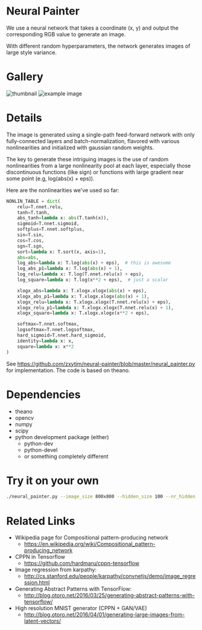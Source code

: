# Neural Painter
We use a neural network that takes a coordinate (x, y) and output the
corresponding RGB value to generate an image.

With different random hyperparameters, the network generates images
of large style variance.

# Gallery

<img class="screenshots" src="gallery/800x800.thumbnail.png" alt="thumbnail">

<img class="screenshots" src="gallery/3-batch_norm:False-batch_norm_position:before_nonlin-coord_bias:True-hidden_size:100-image_size:1366x768-nonlin:random_every_time-nr_channel:3-nr_hidden:4-output_nonlin:identity-recurrent:False-seed:3-use_bias:False.jpg" alt="example image">

# Details
The image is generated using a single-path feed-forward network with only
fully-connected layers and batch-normalization, flavored with various
nonlinearities and initialized with gaussian random weights.

The key to generate these intriguing images is the use of random nonlinearities
from a large nonlinearity pool at each layer, especially those discontinuous functions (like sign) or functions with large gradient near some point (e.g, log(abs(x) + eps)).

Here are the nonlinearities we've used so far:
```python
NONLIN_TABLE = dict(
    relu=T.nnet.relu,
    tanh=T.tanh,
    abs_tanh=lambda x: abs(T.tanh(x)),
    sigmoid=T.nnet.sigmoid,
    softplus=T.nnet.softplus,
    sin=T.sin,
    cos=T.cos,
    sgn=T.sgn,
    sort=lambda x: T.sort(x, axis=1),
    abs=abs,
    log_abs=lambda x: T.log(abs(x) + eps),  # this is awesome
    log_abs_p1=lambda x: T.log(abs(x) + 1),
    log_relu=lambda x: T.log(T.nnet.relu(x) + eps),
    log_square=lambda x: T.log(x**2 + eps),  # just a scalar

    xlogx_abs=lambda x: T.xlogx.xlogx(abs(x) + eps),
    xlogx_abs_p1=lambda x: T.xlogx.xlogx(abs(x) + 1),
    xlogx_relu=lambda x: T.xlogx.xlogx(T.nnet.relu(x) + eps),
    xlogx_relu_p1=lambda x: T.xlogx.xlogx(T.nnet.relu(x) + 1),
    xlogx_square=lambda x: T.xlogx.xlogx(x**2 + eps),

    softmax=T.nnet.softmax,
    logsoftmax=T.nnet.logsoftmax,
    hard_sigmoid=T.nnet.hard_sigmoid,
    identity=lambda x: x,
    square=lambda x: x**2
)
```

See https://github.com/zxytim/neural-painter/blob/master/neural_painter.py for implementation. The code is based on theano.

# Dependencies
- theano
- opencv
- numpy
- scipy
- python development package (either) 
	- python-dev
	- python-devel
	- or something completely different

# Try it on your own
```bash
./neural_painter.py --image_size 800x800 --hidden_size 100 --nr_hidden 4 --nonlin random_every_time --nr_channel 3 --output_nonlin identity --coord_bias --seed 42 --output 42.png
```


# Related Links

- Wikipedia page for Compositional pattern-producing network
	- https://en.wikipedia.org/wiki/Compositional_pattern-producing_network
- CPPN in Tensorflow
	- https://github.com/hardmaru/cppn-tensorflow
- Image regression from karpathy:
	- http://cs.stanford.edu/people/karpathy/convnetjs/demo/image_regression.html
- Generating Abstract Patterns with TensorFlow:
	- http://blog.otoro.net/2016/03/25/generating-abstract-patterns-with-tensorflow/
- High resolution MNIST generator (CPPN + GAN/VAE)
	- http://blog.otoro.net/2016/04/01/generating-large-images-from-latent-vectors/
